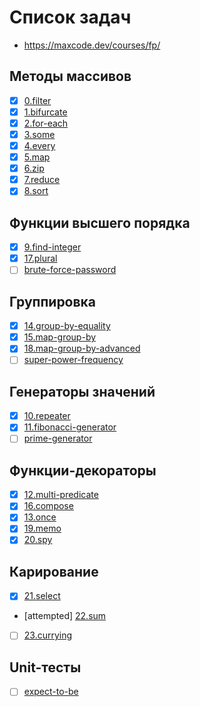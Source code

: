# Список задач
- https://maxcode.dev/courses/fp/

## Методы массивов
 - [x] [0.filter](0.filter.js)
 - [x] [1.bifurcate](1.bifurcate.js)
 - [x] [2.for-each](2.for-each.js)
 - [x] [3.some](3.some.js)
 - [x] [4.every](4.every.js)
 - [x] [5.map](5.map.js)
 - [x] [6.zip](6.zip.js)
 - [x] [7.reduce](7.reduce.js)
 - [x] [8.sort](8.sort.js)

## Функции высшего порядка
 - [x] [9.find-integer](9.find-integer.js)
 - [x] [17.plural](17.plural.js)
 - [ ] [brute-force-password]()

## Группировка
 - [x] [14.group-by-equality](14.group-by-equality.js)
 - [x] [15.map-group-by](15.map-group-by.js)
 - [x] [18.map-group-by-advanced](18.map-group-by-advanced.js)
 - [ ] [super-power-frequency]()

## Генераторы значений
 - [x] [10.repeater](10.repeater.js)
 - [x] [11.fibonacci-generator](11.fibonacci-generator.js)
 - [ ] [prime-generator]()

 <!--  8 < 15 -->
<!--  10 < 12 -->
<!--  12 < 10 -->
 <!-- d  <=  n / d -->
 <!-- d² <=  n -->
 <!-- d  <=  ✓n -->

## Функции-декораторы
 - [x] [12.multi-predicate](12.multi-predicate.js)
 - [x] [16.compose](16.compose.js)
 - [x] [13.once](13.once.js)
 - [x] [19.memo](19.memo.js)
 - [x] [20.spy](20.spy.js)

## Карирование
 - [x] [21.select](21.select.js)
 - [attempted] [22.sum](22.sum.js)
 - [ ] [23.currying]()

## Unit-тесты
 - [ ] [expect-to-be](https://maxcode.dev/problems/expect-to-be/)